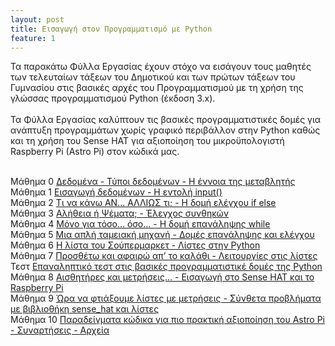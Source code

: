 ```yaml
---
layout: post
title: Εισαγωγή στον Προγραμματισμό με Python
feature: 1
---
```


Τα παρακάτω Φύλλα Εργασίας έχουν στόχο να εισάγουν τους μαθητές των τελευταίων τάξεων του Δημοτικού και των πρώτων τάξεων του Γυμνασίου στις βασικές αρχές του Προγραμματισμού με τη χρήση της γλώσσας προγραμματισμού Python (έκδοση 3.x).
<br><br>
Τα Φύλλα Εργασίας καλύπτουν τις βασικές προγραμματιστικές δομές για ανάπτυξη προγραμμάτων χωρίς γραφικό περιβάλλον στην Python καθώς και τη χρήση του Sense HAT για αξιοποίηση του μικροϋπολογιστή Raspberry Pi (Astro Pi) στον κώδικά μας.
<br><br>

Μάθημα 0 [Δεδομένα - Τύποι δεδομένων - Η έννοια της μεταβλητής](https://github.com/liagason/A-Jekyll-Blog/raw/master/assets/files/python_programming/1.pdf)<br>
Μάθημα 1 [Εισαγωγή δεδομένων - Η εντολή input()](https://github.com/liagason/A-Jekyll-Blog/raw/master/assets/files/python_programming/2.pdf)<br>
Μάθημα 2 [Τι να κάνω AN... ΑΛΛΙΩΣ τι; - Η δομή ελέγχου if else](https://github.com/liagason/A-Jekyll-Blog/raw/master/assets/files/python_programming/3.pdf)<br>
Μάθημα 3 [Αλήθεια ή Ψέματα; - Έλεγχος συνθηκών](https://github.com/liagason/A-Jekyll-Blog/raw/master/assets/files/python_programming/4.pdf)<br>
Μάθημα 4 [Μόνο για τόσο... όσο... - Η δομή επανάληψης while](https://github.com/liagason/A-Jekyll-Blog/raw/master/assets/files/python_programming/5.pdf)<br>
Μάθημα 5 [Μια απλή ταμειακή μηχανή - Δομές επανάληψης και ελέγχου](https://github.com/liagason/A-Jekyll-Blog/raw/master/assets/files/python_programming/6.pdf)<br>
Μάθημα 6 [Η λίστα του Σούπερμαρκετ - Λίστες στην Python](https://github.com/liagason/A-Jekyll-Blog/raw/master/assets/files/python_programming/7.pdf)<br>
Μάθημα 7 [Προσθέτω και αφαιρώ απ’ το καλάθι - Λειτουργίες στις λίστες](https://github.com/liagason/A-Jekyll-Blog/raw/master/assets/files/python_programming/8.pdf)<br>
Τεστ [Επαναληπτικό τεστ στις βασικές προγραμματιστικέ δομές της Python](https://github.com/liagason/A-Jekyll-Blog/raw/master/assets/files/python_programming/test_in_python.pdf)<br>
Μάθημα 8 [Αισθητήρες και μετρήσεις... - Εισαγωγή στο Sense HAT και το Raspberry Pi](https://github.com/liagason/A-Jekyll-Blog/raw/master/assets/files/python_programming/9.pdf)<br>
Μάθημα 9 [Ώρα να φτιάξουμε λίστες με μετρήσεις - Σύνθετα προβλήματα με βιβλιοθήκη sense_hat και λίστες](https://github.com/liagason/A-Jekyll-Blog/raw/master/assets/files/python_programming/10.pdf)<br>
Μάθημα 10 [Παραδείγματα κώδικα για πιο πρακτική αξιοποίηση του Astro Pi - Συναρτήσεις - Αρχεία](https://github.com/liagason/A-Jekyll-Blog/raw/master/assets/files/python_programming/11.pdf)